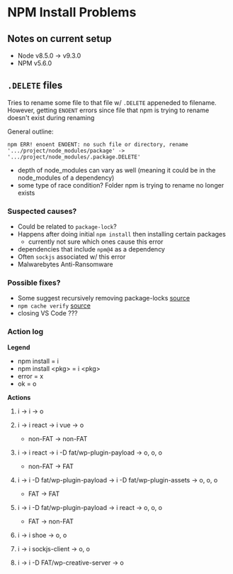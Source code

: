 # NPM Install Problems

## Notes on current setup
- Node v8.5.0 -> v9.3.0
- NPM v5.6.0

## `.DELETE` files

Tries to rename some file to that file w/ `.DELETE` appeneded to filename. However, getting `ENOENT` errors since file that npm is trying to rename doesn't exist during renaming

General outline:

```
npm ERR! enoent ENOENT: no such file or directory, rename '.../project/node_modules/package' -> '.../project/node_modules/.package.DELETE'
```
- depth of node_modules can vary as well (meaning it could be in the node_modules of a dependency)
- some type of race condition? Folder npm is trying to rename no longer exists

### Suspected causes?

- Could be related to `package-lock`?
- Happens after doing initial `npm install` then installing certain packages
	- currently not sure which ones cause this error
- dependencies that include `npm@4` as a dependency
- Often `sockjs` associated w/ this error
- Malwarebytes Anti-Ransomware

### Possible fixes?

- Some suggest recursively removing package-locks [source](https://github.com/npm/npm/issues/17444#issuecomment-369410616)
- `npm cache verify` [source](https://github.com/npm/npm/issues/17444#issuecomment-317361772)
- closing VS Code ???

### Action log

__Legend__
- npm install = i
- npm install \<pkg> = i \<pkg>
- error = x
- ok = o

__Actions__
1. i -> i -> o

2. i -> i react -> i vue -> o
	- non-FAT -> non-FAT

3. i -> i react -> i -D fat/wp-plugin-payload -> o, o, o
	- non-FAT -> FAT

4. i -> i -D fat/wp-plugin-payload -> i -D fat/wp-plugin-assets -> o, o, o
	- FAT -> FAT

5. i -> i -D fat/wp-plugin-payload -> i react -> o, o, o
	- FAT -> non-FAT

6. i -> i shoe -> o, o
7. i -> i sockjs-client -> o, o
8. i -> i -D FAT/wp-creative-server -> o

